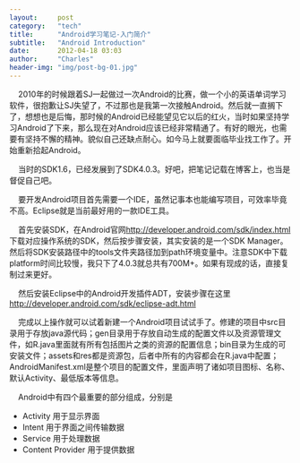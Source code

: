 ```yaml
---
layout:     post
category:   "tech"
title:      "Android学习笔记-入门简介"
subtitle:   "Android Introduction"
date:       2012-04-18 03:03
author:     "Charles"
header-img: "img/post-bg-01.jpg"
---
```


<p>&#160;&#160;&#160; 2010年的时候跟着SJ一起做过一次Android的比赛，做一个小的英语单词学习软件，很抱歉让SJ失望了，不过那也是我第一次接触Android。然后就一直搁下了，想想也是后悔，那时候的Android已经能望见它以后的红火，当时如果坚持学习Android了下来，那么现在对Android应该已经非常精通了。有好的眼光，也需要有坚持不懈的精神。貌似自己还缺点耐心。如今马上就要面临毕业找工作了。开始重新拾起Android。</p>  <p>&#160;&#160;&#160; 当时的SDK1.6，已经发展到了SDK4.0.3。好吧，把笔记记载在博客上，也当是督促自己吧。</p>  <p>&#160;&#160;&#160; 要开发Android项目首先需要一个IDE，虽然记事本也能编写项目，可效率毕竟不高。Eclipse就是当前最好用的一款IDE工具。</p>  <p>&#160;&#160;&#160; 首先安装SDK，在Android官网<a href="http://developer.android.com/sdk/index.html">http://developer.android.com/sdk/index.html</a>下载对应操作系统的SDK，然后按步骤安装，其实安装的是一个SDK Manager。然后将SDK安装路径中的tools文件夹路径加到path环境变量中。注意SDK中下载platform时间比较慢，我只下了4.0.3就总共有700M+。如果有现成的话，直接复制过来更好。</p>  <p>&#160;&#160;&#160; 然后安装Eclipse中的Android开发插件ADT，安装步骤在这里<a href="http://developer.android.com/sdk/eclipse-adt.html">http://developer.android.com/sdk/eclipse-adt.html</a></p>  <p>&#160;&#160;&#160; 完成以上操作就可以试着新建一个Android项目试试手了。修建的项目中src目录用于存放java源代码；gen目录用于存放自动生成的配置文件以及资源管理文件，如R.java里面就有所有包括图片之类的资源的配置信息；bin目录为生成的可安装文件；assets和res都是资源包，后者中所有的内容都会在R.java中配置；AndroidManifest.xml是整个项目的配置文件，里面声明了诸如项目图标、名称、默认Activity、最低版本等信息。</p>  <p>&#160;&#160;&#160; Android中有四个最重要的部分组成，分别是</p>  <ul>   <li>Activity 用于显示界面</li>    <li>Intent 用于界面之间传输数据</li>    <li>Service 用于处理数据</li>    <li>Content Provider 用于提供数据</li> </ul>